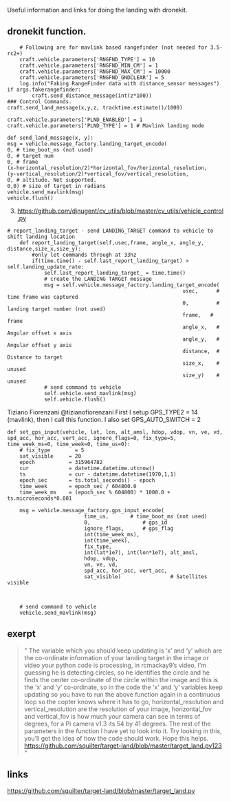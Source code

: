 Useful information and links for doing the landing with dronekit.
## dronekit function.
```if args.fakerangefinder:
    # Following are for mavlink based rangefinder (not needed for 3.5-rc2+)
    craft.vehicle.parameters['RNGFND_TYPE'] = 10
    craft.vehicle.parameters['RNGFND_MIN_CM'] = 1
    craft.vehicle.parameters['RNGFND_MAX_CM'] = 10000
    craft.vehicle.parameters['RNGFND_GNDCLEAR'] = 5
    log.info("Faking RangeFinder data with distance_sensor messages")
if args.fakerangefinder:
        craft.send_distance_message(int(z*100))
### Control Commands.
craft.send_land_message(x,y,z, tracktime.estimate()/1000)

craft.vehicle.parameters['PLND_ENABLED'] = 1
craft.vehicle.parameters['PLND_TYPE'] = 1 # Mavlink landing mode
```

```
def send_land_message(x, y):
msg = vehicle.message_factory.landing_target_encode(
0, # time_boot_ms (not used)
0, # target num
0, # frame
(x-horizontal_resolution/2)*horizontal_fov/horizontal_resolution,
(y-vertical_resolution/2)*vertical_fov/vertical_resolution,
0, # altitude. Not supported.
0,0) # size of target in radians
vehicle.send_mavlink(msg)
vehicle.flush()
```
3. https://github.com/djnugent/cv_utils/blob/master/cv_utils/vehicle_control.py
```
# report_landing_target - send LANDING_TARGET command to vehicle to shift landing location
    def report_landing_target(self,usec,frame, angle_x, angle_y, distance,size_x,size_y):
        #only let commands through at 33hz
        if(time.time() - self.last_report_landing_target) > self.landing_update_rate:
            self.last_report_landing_target_ = time.time()
            # create the LANDING TARGET message
            msg = self.vehicle.message_factory.landing_target_encode(
							                             usec,      # time frame was captured
                                                         0,         # landing target number (not used)
                                                         frame,   # frame
                                                         angle_x,   # Angular offset x axis
                                                         angle_y,   # Angular offset y axis
                                                         distance,  # Distance to target
							                             size_x,    # unused
							                             size_y)    # unused
            # send command to vehicle
            self.vehicle.send_mavlink(msg)
            self.vehicle.flush()
```

Tiziano Fiorenzani @tizianofiorenzani
First I setup GPS_TYPE2 = 14 (mavlink), then I call this function. I also set GPS_AUTO_SWITCH = 2
```
def set_gps_input(vehicle, lat, lon, alt_amsl, hdop, vdop, vn, ve, vd, spd_acc, hor_acc, vert_acc, ignore_flags=0, fix_type=5, time_week_ms=0, time_week=0, time_us=0):
    # fix_type        = 5
    sat_visible     = 20
    epoch           = 315964782
    cur             = datetime.datetime.utcnow()
    ts              = cur - datetime.datetime(1970,1,1)
    epoch_sec       = ts.total_seconds() - epoch
    time_week       = epoch_sec / 604800.0
    time_week_ms    = (epoch_sec % 604800) * 1000.0 + ts.microseconds*0.001

    msg = vehicle.message_factory.gps_input_encode(
                         time_us,       # time_boot_ms (not used)
                         0,                 # gps_id
                         ignore_flags,      # gps_flag
                         int(time_week_ms),
                         int(time_week),
                         fix_type,
                         int(lat*1e7), int(lon*1e7), alt_amsl,  
                         hdop, vdop,
                         vn, ve, vd,
                         spd_acc, hor_acc, vert_acc,
                         sat_visible)                # Satellites visible



    # send command to vehicle
    vehicle.send_mavlink(msg)

```
## exerpt
>"
The variable which you should keep updating is ‘x’ and ‘y’ which are the co-ordinate information of your landing target in the image or video your python code is processing, in rcmackay9’s video, I’m guessing he is detecting circles, so he identifies the circle and he finds the center co-ordinate of the circle within the image and this is the ‘x’ and ‘y’ co-ordinate, so in the code the ‘x’ and ‘y’ variables keep updating so you have to run the above function again in a continuous loop so the copter knows where it has to go, horizontal_resolution and vertical_resolution are the resolution of your image, horizontal_fov and vertical_fov is how much your camera can see in terms of degrees, for a Pi camera v1.3 its 54 by 41 degrees. The rest of the parameters in the function I have yet to look into it. Try looking in this, you’ll get the idea of how the code should work. Hope this helps.
https://github.com/squilter/target-land/blob/master/target_land.py123
"
## links
https://github.com/squilter/target-land/blob/master/target_land.py

